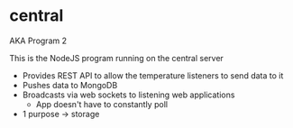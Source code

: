 # central
AKA Program 2

This is the NodeJS program running on the central server

<ul>
	<li>Provides REST API to allow the temperature listeners to send data to it</li>
	<li>Pushes data to MongoDB</li>
	<li>
		Broadcasts via web sockets to listening web applications
		<ul>
			<li>App doesn't have to constantly poll</li>
		</ul>
	</li>
	<li>1 purpose -> storage</li>
</ul>